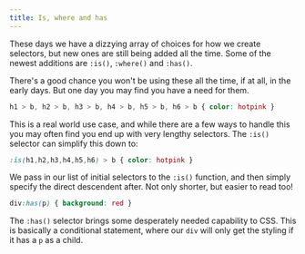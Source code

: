 ```yaml
---
title: Is, where and has
---
```


These days we have a dizzying array of choices for how we create selectors, but new ones are still being added all the time. Some of the newest additions are `:is()`, `:where()` and `:has()`.

There's a good chance you won't be using these all the time, if at all, in the early days. But one day you may find you have a need for them.

~~~css
h1 > b, h2 > b, h3 > b, h4 > b, h5 > b, h6 > b { color: hotpink }
~~~

This is a real world use case, and while there are a few ways to handle this you may often find you end up with very lengthy selectors. The `:is()` selector can simplify this down to:

~~~css
:is(h1,h2,h3,h4,h5,h6) > b { color: hotpink }
~~~

We pass in our list of initial selectors to the `:is()` function, and then simply specify the direct descendent after. Not only shorter, but easier to read too!

~~~css
div:has(p) { background: red }
~~~

The `:has()` selector brings some desperately needed capability to CSS. This is basically a conditional statement, where our `div` will only get the styling if it has a `p` as a child.

